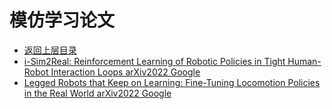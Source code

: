 # 模仿学习论文

* [返回上层目录](../sim2real.md)
* [i-Sim2Real: Reinforcement Learning of Robotic Policies in Tight Human-Robot Interaction Loops arXiv2022 Google](i-sim2real/i-Sim2Real-Reinforcement-Learning-of-Robotic-Policies-in-Tight-Human-Robot-Interaction-Loops.md)
* [Legged Robots that Keep on Learning: Fine-Tuning Locomotion Policies in the Real World arXiv2022 Google](legged-robots-keep-on-learning/legged-robots-keep-on-learning.md)

